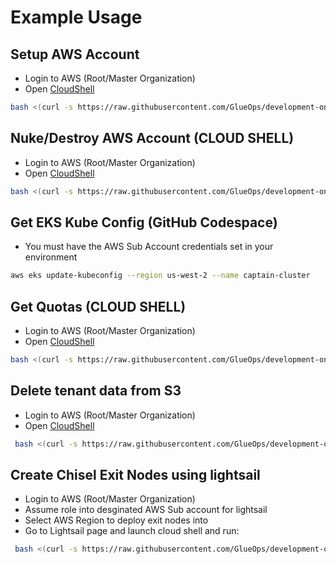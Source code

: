 # Example Usage

## Setup AWS Account

- Login to AWS (Root/Master Organization)
- Open [CloudShell](https://us-east-1.console.aws.amazon.com/cloudshell/home?region=us-west-2)

```bash
bash <(curl -s https://raw.githubusercontent.com/GlueOps/development-only-utilities/main/tools/aws/account-setup.sh)
```

## Nuke/Destroy AWS Account (CLOUD SHELL)

- Login to AWS (Root/Master Organization)
- Open [CloudShell](https://us-east-1.console.aws.amazon.com/cloudshell/home?region=us-west-2)

```bash
bash <(curl -s https://raw.githubusercontent.com/GlueOps/development-only-utilities/main/tools/aws/account-nuke.sh)
```

## Get EKS Kube Config (GitHub Codespace)

- You must have the AWS Sub Account credentials set in your environment

```bash
aws eks update-kubeconfig --region us-west-2 --name captain-cluster
```

## Get Quotas (CLOUD SHELL)

- Login to AWS (Root/Master Organization)
- Open [CloudShell](https://us-east-1.console.aws.amazon.com/cloudshell/home?region=us-west-2)

```bash
bash <(curl -s https://raw.githubusercontent.com/GlueOps/development-only-utilities/main/tools/aws/get-quotas.sh)
```

## Delete tenant data from S3

- Login to AWS (Root/Master Organization)
- Open [CloudShell](https://us-east-1.console.aws.amazon.com/cloudshell/home?region=us-west-2)

```bash
 bash <(curl -s https://raw.githubusercontent.com/GlueOps/development-only-utilities/main/tools/main/tenant-s3-nuke.sh)
```

## Create Chisel Exit Nodes using lightsail

- Login to AWS (Root/Master Organization)
- Assume role into desginated AWS Sub account for lightsail
- Select AWS Region to deploy exit nodes into
- Go to Lightsail page and launch cloud shell and run:

```bash
 bash <(curl -s https://raw.githubusercontent.com/GlueOps/development-only-utilities/main/tools/aws/lightsail.sh)
```
